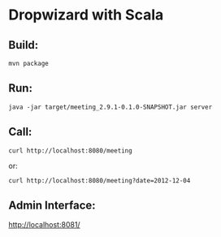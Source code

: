 # Dropwizard with Scala

## Build:

`mvn package`

## Run:

`java -jar target/meeting_2.9.1-0.1.0-SNAPSHOT.jar server`

## Call:

    curl http://localhost:8080/meeting

or:

    curl http://localhost:8080/meeting?date=2012-12-04

## Admin Interface:

<http://localhost:8081/>

